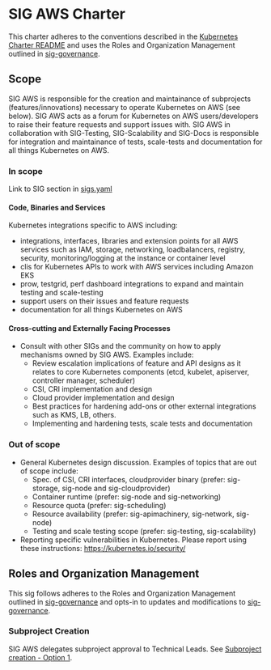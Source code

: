# SIG AWS Charter

This charter adheres to the conventions described in the [Kubernetes Charter README] and uses
the Roles and Organization Management outlined in [sig-governance].

## Scope

SIG AWS is responsible for the creation and maintainance of subprojects (features/innovations) necessary to operate Kubernetes 
on AWS (see below). SIG AWS acts as a forum for Kubernetes on AWS users/developers to raise their feature requests and support issues with. 
SIG AWS in collaboration with SIG-Testing, SIG-Scalability and SIG-Docs is responsible for integration
and maintainance of tests, scale-tests and documentation for all things Kubernetes on AWS.

### In scope

Link to SIG section in [sigs.yaml](https://github.com/kubernetes/community/blob/master/sigs.yaml)

#### Code, Binaries and Services

Kubernetes integrations specific to AWS including:
- integrations, interfaces, libraries and extension points for all AWS services such as IAM, storage, networking, loadbalancers, registry, security, monitoring/logging at the instance or container level
- clis for Kubernetes APIs to work with AWS services including Amazon EKS
- prow, testgrid, perf dashboard integrations to expand and maintain testing and scale-testing
- support users on their issues and feature requests
- documentation for all things Kubernetes on AWS

#### Cross-cutting and Externally Facing Processes

- Consult with other SIGs and the community on how to apply mechanisms owned by SIG
  AWS. Examples include:
    - Review escalation implications of feature and API designs as it relates to core Kubernetes components (etcd, kubelet, apiserver, controller manager, scheduler)
    - CSI, CRI implementation and design
    - Cloud provider implementation and design
    - Best practices for hardening add-ons or other external integrations such as KMS, LB, others.
    - Implementing and hardening tests, scale tests and documentation

### Out of scope

- General Kubernetes design discussion. Examples of topics that are out of scope include:
  - Spec. of CSI, CRI interfaces, cloudprovider binary (prefer: sig-storage, sig-node and sig-cloudprovider)
  - Container runtime (prefer: sig-node and sig-networking)
  - Resource quota (prefer: sig-scheduling)
  - Resource availability (prefer: sig-apimachinery, sig-network, sig-node)
  - Testing and scale testing scope (prefer: sig-testing, sig-scalability)
- Reporting specific vulnerabilities in Kubernetes. Please report using these instructions:
  https://kubernetes.io/security/

## Roles and Organization Management

This sig follows adheres to the Roles and Organization Management outlined in [sig-governance]
and opts-in to updates and modifications to [sig-governance].

### Subproject Creation

SIG AWS delegates subproject approval to Technical Leads. See [Subproject creation - Option 1].

[sig-governance]: https://github.com/kubernetes/community/blob/master/committee-steering/governance/sig-governance.md
[sig-subprojects]: https://github.com/kubernetes/community/blob/master/sig-YOURSIG/README.md#subprojects
[Kubernetes Charter README]: https://github.com/kubernetes/community/blob/master/committee-steering/governance/README.md
[Subproject creation - Option 1]: https://github.com/kubernetes/community/blob/master/committee-steering/governance/sig-governance.md#subproject-creation
